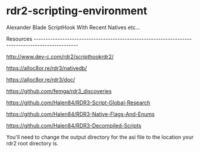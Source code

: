 # rdr2-scripting-environment

Alexander Blade ScriptHook With Recent Natives etc...

Resources ------------------------------------------------------------------------------------------------

http://www.dev-c.com/rdr2/scripthookrdr2/

https://alloc8or.re/rdr3/nativedb/

https://alloc8or.re/rdr3/doc/

https://github.com/femga/rdr3_discoveries

https://github.com/Halen84/RDR3-Script-Global-Research

https://github.com/Halen84/RDR3-Native-Flags-And-Enums

https://github.com/Halen84/RDR3-Decompiled-Scripts

You'll need to change the output directory for the asi file to the location your rdr2 root directory is.
